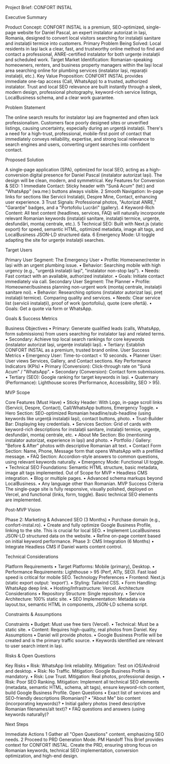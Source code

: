 Project Brief: CONFORT INSTAL


Executive Summary

Product Concept: CONFORT INSTAL is a premium, SEO-optimized, single-page website for Daniel Pascal, an expert instalator autorizat in Iași, Romania, designed to convert local visitors searching for instalații sanitare and instalații termice into customers.
Primary Problem Being Solved: Local residents in Iași lack a clear, fast, and trustworthy online method to find and contact a professional, ANRE-certified instalator for both urgențe instalații and scheduled work.
Target Market Identification: Romanian-speaking homeowners, renters, and business property managers within the Iași local area searching online for plumbing services (instalator Iași, reparații instalații, etc.).
Key Value Proposition: CONFORT INSTAL provides immediate one-tap access (Call, WhatsApp) to a trusted, authorized instalator. Trust and local SEO relevance are built instantly through a sleek, modern design, professional photography, keyword-rich service listings, LocalBusiness schema, and a clear work guarantee.


Problem Statement

The online search results for instalator Iași are fragmented and often lack professionalism. Customers face poorly designed sites or unverified listings, causing uncertainty, especially during an urgență instalații. There's a need for a high-trust, professional, mobile-first point of contact that immediately conveys reliability, expertise, and strong local relevance to search engines and users, converting urgent searches into confident contact.


Proposed Solution

A single-page application (SPA), optimized for local SEO, acting as a high-conversion digital presence for Daniel Pascal (instalator autorizat Iași). The design will be clean, modern, and symmetrical.
Key Features for Conversion & SEO:
	1	Immediate Contact: Sticky header with "Sună Acum" (tel:) and "WhatsApp" (wa.me:) buttons always visible.
	2	Smooth Navigation: In-page links for sections like Servicii Instalații, Despre Mine, Contact, enhancing user experience.
	3	Trust Signals: Professional photos, "Autorizat ANRE," "Garanție" badges, and a "Portofoliu Lucrări" (gallery).
	4	Keyword-Rich Content: All text content (headlines, services, FAQ) will naturally incorporate relevant Romanian keywords (instalații sanitare, instalații termice, urgențe, desfundări, montaj centrale, etc.).
	5	Technical SEO: Built with Next.js (static export) for speed, semantic HTML, optimized metadata, image alt tags, and LocalBusiness JSON-LD structured data.
	6	Emergency Mode: UI toggle adapting the site for urgențe instalații searches.


Target Users

Primary User Segment: The Emergency User
	•	Profile: Homeowner/renter in Iași with an urgent plumbing issue.
	•	Behavior: Searching mobile with high urgency (e.g., "urgență instalații Iași", "instalator non-stop Iași").
	•	Needs: Fast contact with an available, authorized instalator.
	•	Goals: Initiate contact immediately via call.
Secondary User Segment: The Planner
	•	Profile: Homeowner/business planning non-urgent work (montaj centrale, instalații sanitare noi).
	•	Behavior: Researching options (instalator autorizat Iași, preț instalații termice). Comparing quality and services.
	•	Needs: Clear service list (servicii instalații), proof of work (portofoliu), quote (cere ofertă).
	•	Goals: Get a quote via form or WhatsApp.


Goals & Success Metrics

Business Objectives
	•	Primary: Generate qualified leads (calls, WhatsApp, form submissions) from users searching for instalator Iași and related terms.
	•	Secondary: Achieve top local search rankings for core keywords (instalator autorizat Iași, urgențe instalații Iași).
•	Tertiary: Establish CONFORT INSTAL as a premium, trusted brand online.
User Success Metrics
	•	Emergency User: Time-to-contact < 10 seconds.
	•	Planner User: User views Services, Gallery, and Contact sections.
Key Performance Indicators (KPIs)
	•	Primary (Conversion): Click-through rate on "Sună Acum" / "WhatsApp".
	•	Secondary (Conversion): Contact form submissions.
	•	Tertiary (SEO): Google ranking for target keywords in Iași.
	•	Quaternary (Performance): Lighthouse scores (Performance, Accessibility, SEO > 95).


MVP Scope

Core Features (Must Have)
	•	Sticky Header: With Logo, in-page scroll links (Servicii, Despre, Contact), Call/WhatsApp buttons, Emergency Toggle.
	•	Hero Section: SEO-optimized Romanian headline/sub-headline (using keywords like urgență instalații Iași), contact buttons, photo.
	•	Trust-Builder Bar: Displaying key credentials.
	•	Services Section: Grid of cards with keyword-rich descriptions for instalații sanitare, instalații termice, urgențe, desfundări, montaj centrale, etc.
	•	About Me Section: Bio (mentioning instalator autorizat, experience in Iași) and photo.
	•	Portfolio / Gallery: "Before & After" photos with descriptive Romanian alt text.
	•	Contact Form Section: Name, Phone, Message form that opens WhatsApp with a prefilled message.
	•	FAQ Section: Accordion-style answers to common questions, using relevant keywords naturally.
	•	Emergency Mode: Functional UI toggle.
	•	Technical SEO Foundations: Semantic HTML structure, basic metadata, image alt tags implemented.
Out of Scope for MVP
	•	Headless CMS integration.
	•	Blog or multiple pages.
	•	Advanced schema markups beyond LocalBusiness.
	•	Any language other than Romanian.
MVP Success Criteria
The single-page site is fully responsive, visually polished, deployed on Vercel, and functional (links, form, toggle). Basic technical SEO elements are implemented.


Post-MVP Vision

Phase 2: Marketing & Advanced SEO (3 Months)
	•	Purchase domain (e.g., confort-instal.ro).
	•	Create and fully optimize Google Business Profile, linking to the site. This is crucial for local SEO.
	•	Implement LocalBusiness JSON-LD structured data on the website.
	•	Refine on-page content based on initial keyword performance.
Phase 3: CMS Integration (6 Months)
	•	Integrate Headless CMS if Daniel wants content control.


Technical Considerations

Platform Requirements
	•	Target Platforms: Mobile (primary), Desktop.
	•	Performance Requirements: Lighthouse > 95 (Perf, A11y, SEO). Fast load speed is critical for mobile SEO.
Technology Preferences
	•	Frontend: Next.js (static export output: 'export').
	•	Styling: Tailwind CSS.
	•	Form Handling: WhatsApp deep link.
	•	Hosting/Infrastructure: Vercel.
Architecture Considerations
	•	Repository Structure: Single repository.
	•	Service Architecture: 100% static site.
	•	SEO Implementation: Metadata via layout.tsx, semantic HTML in components, JSON-LD schema script.


Constraints & Assumptions

Constraints
	•	Budget: Must use free tiers (Vercel).
	•	Technical: Must be a static site.
	•	Content: Requires high-quality, real photos from Daniel.
Key Assumptions
	•	Daniel will provide photos.
	•	Google Business Profile will be created and is the primary traffic source.
	•	Keywords identified are relevant to user search intent in Iași.


Risks & Open Questions

Key Risks
	•	Risk: WhatsApp link reliability. Mitigation: Test on iOS/Android and desktop.
	•	Risk: No Traffic. Mitigation: Google Business Profile is mandatory.
	•	Risk: Low Trust. Mitigation: Real photos, professional design.
	•	Risk: Poor SEO Ranking. Mitigation: Implement all technical SEO elements (metadata, semantic HTML, schema, alt tags), ensure keyword-rich content, build Google Business Profile.
Open Questions
	•	Exact list of services and SEO-friendly descriptions (Romanian)?
	•	"About Me" bio content (incorporating keywords)?
	•	Initial gallery photos (need descriptive Romanian filenames/alt text)?
	•	FAQ questions and answers (using keywords naturally)?


Next Steps

Immediate Actions
	1	Gather all "Open Questions" content, emphasizing SEO needs.
	2	Proceed to PRD Generation Mode.
PM Handoff
This Brief provides context for CONFORT INSTAL. Create the PRD, ensuring strong focus on Romanian keywords, technical SEO implementation, conversion optimization, and high-end design.
